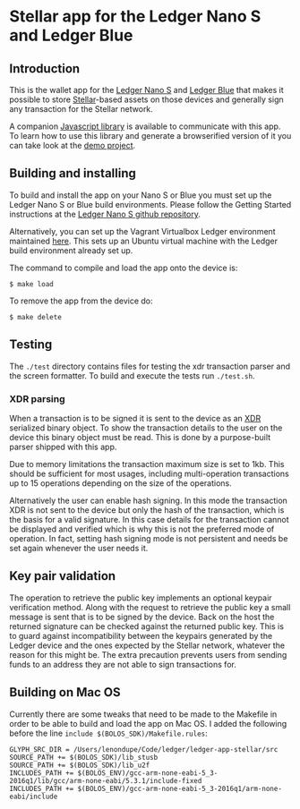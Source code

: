 # Stellar app for the Ledger Nano S and Ledger Blue

## Introduction

This is the wallet app for the [Ledger Nano S](https://www.ledgerwallet.com/products/ledger-nano-s) and [Ledger Blue](https://www.ledgerwallet.com/products/ledger-blue) that makes it possible to store [Stellar](https://www.stellar.org/)-based assets on those devices and generally sign any transaction for the Stellar network.

A companion [Javascript library](https://github.com/LedgerHQ/ledgerjs) is available to communicate with this app. To learn how to use this library and generate a browserified version of it you can take look at the [demo project](https://github.com/lenondupe/ledgerjs-stellar).

## Building and installing

To build and install the app on your Nano S or Blue you must set up the Ledger Nano S or Blue build environments. Please follow the Getting Started instructions at the [Ledger Nano S github repository](https://github.com/LedgerHQ/ledger-nano-s).

Alternatively, you can set up the Vagrant Virtualbox Ledger environment maintained [here](https://github.com/fix/ledger-vagrant). This sets up an Ubuntu virtual machine with the Ledger build environment already set up.

The command to compile and load the app onto the device is:

```$ make load```

To remove the app from the device do:

```$ make delete```

## Testing

The `./test` directory contains files for testing the xdr transaction parser and the screen formatter. To build and execute the tests run `./test.sh`.

### XDR parsing

When a transaction is to be signed it is sent to the device as an [XDR](https://tools.ietf.org/html/rfc1832) serialized binary object. To show the transaction details to the user on the device this binary object must be read. This is done by a purpose-built parser shipped with this app.

Due to memory limitations the transaction maximum size is set to 1kb. This should be sufficient for most usages, including multi-operation transactions up to 15 operations depending on the size of the operations.

Alternatively the user can enable hash signing. In this mode the transaction XDR is not sent to the device but only the hash of the transaction, which is the basis for a valid signature. In this case details for the transaction cannot be displayed and verified which is why this is not the preferred mode of operation. In fact, setting hash signing mode is not persistent and needs be set again whenever the user needs it.
 
## Key pair validation

The operation to retrieve the public key implements an optional keypair verification method. Along with the request to retrieve the public key a small message is sent that is to be signed by the device. Back on the host the returned signature can be checked against the returned public key. This is to guard against incompatibility between the keypairs generated by the Ledger device and the ones expected by the Stellar network, whatever the reason for this might be. The extra precaution prevents users from sending funds to an address they are not able to sign transactions for.

## Building on Mac OS

Currently there are some tweaks that need to be made to the Makefile in order to be able to build and load the app on Mac OS. I added the following before the line `include $(BOLOS_SDK)/Makefile.rules`:

```
GLYPH_SRC_DIR = /Users/lenondupe/Code/ledger/ledger-app-stellar/src
SOURCE_PATH += $(BOLOS_SDK)/lib_stusb
SOURCE_PATH += $(BOLOS_SDK)/lib_u2f
INCLUDES_PATH += $(BOLOS_ENV)/gcc-arm-none-eabi-5_3-2016q1/lib/gcc/arm-none-eabi/5.3.1/include-fixed
INCLUDES_PATH += $(BOLOS_ENV)/gcc-arm-none-eabi-5_3-2016q1/arm-none-eabi/include
```
